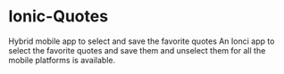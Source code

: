 # Ionic-Quotes
Hybrid mobile app to select and save the favorite quotes
An Ionci app to select the favorite quotes and save them and unselect them for all the mobile platforms is available.
